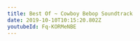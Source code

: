 ```yaml
---
title: Best Of ~ Cowboy Bebop Soundtrack
date: 2019-10-10T10:15:20.802Z
youtubeId: Fq-KORMeNBE
---
```


